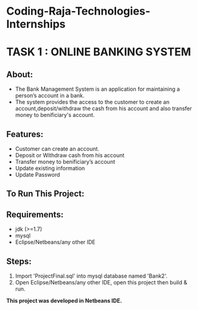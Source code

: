 # Coding-Raja-Technologies-Internships
# **TASK 1 : ONLINE BANKING SYSTEM**
## **About:**
  * The Bank Management System is an application for maintaining a person’s account in a bank. 
  * The system provides the access to the customer to create an account,deposit/withdraw the cash from his account and also transfer money to benificiary's account.
## **Features:**
- Customer can create an account. 
- Deposit or Withdraw cash from his account
- Transfer money to benificiary’s account
- Update existing information 
- Update Password 
 
## **To Run This Project:**
## **Requirements:**
- jdk (>=1.7) 
- mysql 
- Eclipse/Netbeans/any other IDE 
## **Steps:**
1. Import 'ProjectFinal.sql' into mysql database named 'Bank2'.
2. Open Eclipse/Netbeans/any other IDE, open this project then build & run.

**This project was developed in Netbeans IDE.**
